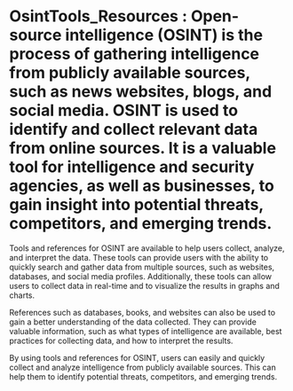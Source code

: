 # OsintTools_Resources : Open-source intelligence (OSINT) is the process of gathering intelligence from publicly available sources, such as news websites, blogs, and social media. OSINT is used to identify and collect relevant data from online sources. It is a valuable tool for intelligence and security agencies, as well as businesses, to gain insight into potential threats, competitors, and emerging trends.

Tools and references for OSINT are available to help users collect, analyze, and interpret the data. These tools can provide users with the ability to quickly search and gather data from multiple sources, such as websites, databases, and social media profiles. Additionally, these tools can allow users to collect data in real-time and to visualize the results in graphs and charts.

References such as databases, books, and websites can also be used to gain a better understanding of the data collected. They can provide valuable information, such as what types of intelligence are available, best practices for collecting data, and how to interpret the results.

By using tools and references for OSINT, users can easily and quickly collect and analyze intelligence from publicly available sources. This can help them to identify potential threats, competitors, and emerging trends.

